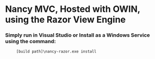 Nancy MVC, Hosted with OWIN, using the Razor View Engine
========================================================

### Simply run in <b>Visual Studio</b> or Install as a <b>Windows Service</b> using the command:
         
         [build path]\nancy-razor.exe install
